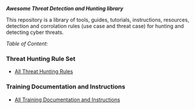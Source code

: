 ***Awesome Threat Detection and Hunting library***

This repository is a library of tools, guides, tutorials, instructions, resources, detection and corrolation rules (use case and threat case) for hunting and detecting cyber threats.

*Table of Content:*

### Threat Hunting Rule Set
- [All Threat Hunting Rules](https://threat-hunting.github.io/Awesome-ThreatHunting/Threat%20Hunting%20Rule%20Set)

### Training Documentation and Instructions
- [All Training Documentation and Instructions](https://threat-hunting.github.io/Awesome-ThreatHunting/Training%20Documentation%20and%20Instructions/)



